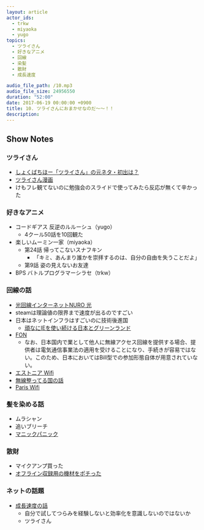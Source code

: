 ```yaml
---
layout: article
actor_ids:
  - trkw
  - miyaoka
  - yugo
topics:
  - ツライさん
  - 好きなアニメ
  - 回線
  - 染髪
  - 散財
  - 成長速度

audio_file_path: /10.mp3
audio_file_size: 24956550
duration: "52:00"
date: 2017-06-19 00:00:00 +0900
title: 10. ツライさんにおまかせなのだ～～！！
description:
---
```


## Show Notes

### ツライさん

- [しょくばちほー「ツライさん」の元ネタ・初出は？](https://kimu3.net/20170502/7672)
- [ツライさん漫画](https://twitter.com/i/moments/875263581805133824)
- けもフレ観てないのに勉強会のスライドで使ってみたら反応が無くて辛かった

### 好きなアニメ

- コードギアス 反逆のルルーシュ（yugo）
  - 4クール50話を10回観た
- 楽しいムーミン一家（miyaoka）
  - 第24話 帰ってこないスナフキン
    - 「キミ、あんまり誰かを崇拝するのは、自分の自由を失うことだよ」
  - 第9話 姿の見えないお友達
- BPS バトルプログラマーシラセ（trkw）

### 回線の話

- [光回線インターネットNURO 光](https://www.nuro.jp/hikari/)
- steamは理論値の限界まで速度が出るのですごい
- 日本はネットインフラはすごいのに技術後進国
  - [頑なにIEを使い続ける日本とグリーンランド](http://gigazine.net/news/20160726-web-browser-popularity/)
- [FON](https://ja.wikipedia.org/wiki/FON)
  - なお、日本国内で業として他人に無線アクセス回線を提供する場合、提供者は電気通信事業法の適用を受けることになり、手続きが容易ではない。このため、日本においてはBill型での参加形態自体が用意されていない。
- [エストニア Wifi](https://japan.cnet.com/article/20090916/)
- [無線整ってる国の話](http://mobell.hatenablog.com/entry/2014/05/20/194022)
- [Paris Wifi](http://www.paris.fr/wifi)

### 髪を染める話

- ムラシャン
- 追いブリーチ
- [マニックパニック](http://www.manicpanic.jp/all-colors)

### 散財

- マイクアンプ買った
- [オフライン収録用の機材をポチった](https://www.zoom.co.jp/ja/products/field-video-recording/field-recording/h6-handy-recorder)

### ネットの話題

- [成長速度の話](http://fromdusktildawn.hatenablog.com/entry/2017/06/15/184452)
  - 自分で試してつらみを経験しないと効率化を意識しないのではないか
  - ツライさん
